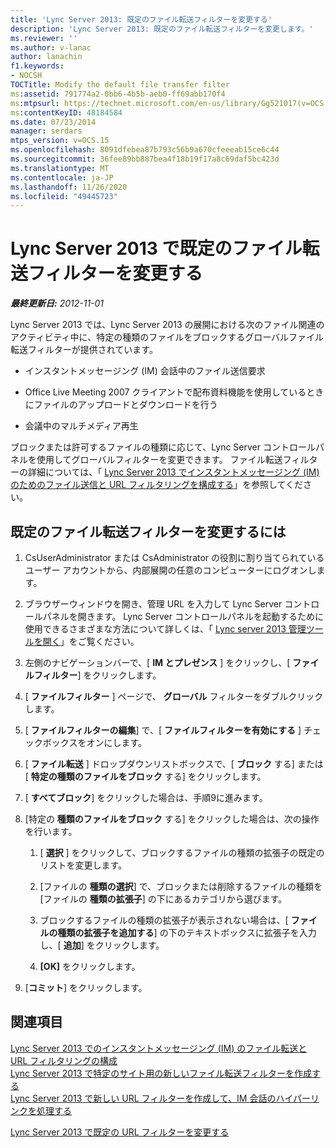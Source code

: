 ```yaml
---
title: 'Lync Server 2013: 既定のファイル転送フィルターを変更する'
description: 'Lync Server 2013: 既定のファイル転送フィルターを変更します。'
ms.reviewer: ''
ms.author: v-lanac
author: lanachin
f1.keywords:
- NOCSH
TOCTitle: Modify the default file transfer filter
ms:assetid: 791774a2-0bb6-4b5b-aeb0-ff69abb170f4
ms:mtpsurl: https://technet.microsoft.com/en-us/library/Gg521017(v=OCS.15)
ms:contentKeyID: 48184584
ms.date: 07/23/2014
manager: serdars
mtps_version: v=OCS.15
ms.openlocfilehash: 8091dfebea87b793c56b9a670cfeeeab15ce6c44
ms.sourcegitcommit: 36fee89bb887bea4f18b19f17a8c69daf5bc423d
ms.translationtype: MT
ms.contentlocale: ja-JP
ms.lasthandoff: 11/26/2020
ms.locfileid: "49445723"
---
```

# <a name="modify-the-default-file-transfer-filter-in-lync-server-2013"></a>Lync Server 2013 で既定のファイル転送フィルターを変更する

<div data-xmlns="http://www.w3.org/1999/xhtml">

<div class="topic" data-xmlns="http://www.w3.org/1999/xhtml" data-msxsl="urn:schemas-microsoft-com:xslt" data-cs="https://msdn.microsoft.com/">

<div data-asp="https://msdn2.microsoft.com/asp">



</div>

<div id="mainSection">

<div id="mainBody">

<span> </span>

_**最終更新日:** 2012-11-01_

Lync Server 2013 では、Lync Server 2013 の展開における次のファイル関連のアクティビティ中に、特定の種類のファイルをブロックするグローバルファイル転送フィルターが提供されています。

  - インスタントメッセージング (IM) 会話中のファイル送信要求

  - Office Live Meeting 2007 クライアントで配布資料機能を使用しているときにファイルのアップロードとダウンロードを行う

  - 会議中のマルチメディア再生

ブロックまたは許可するファイルの種類に応じて、Lync Server コントロールパネルを使用してグローバルフィルターを変更できます。 ファイル転送フィルターの詳細については、「 [Lync Server 2013 でインスタントメッセージング (IM) のためのファイル送信と URL フィルタリングを構成する](lync-server-2013-configuring-file-transfer-and-url-filtering-for-instant-messaging-im.md)」を参照してください。

<div>

## <a name="to-modify-the-default-file-transfer-filter"></a>既定のファイル転送フィルターを変更するには

1.  CsUserAdministrator または CsAdministrator の役割に割り当てられているユーザー アカウントから、内部展開の任意のコンピューターにログオンします。

2.  ブラウザーウィンドウを開き、管理 URL を入力して Lync Server コントロールパネルを開きます。 Lync Server コントロールパネルを起動するために使用できるさまざまな方法について詳しくは、「 [Lync server 2013 管理ツールを開く](lync-server-2013-open-lync-server-administrative-tools.md)」をご覧ください。

3.  左側のナビゲーションバーで、[ **IM とプレゼンス** ] をクリックし、[ **ファイルフィルター**] をクリックします。

4.  [ **ファイルフィルター** ] ページで、 **グローバル** フィルターをダブルクリックします。

5.  [ **ファイルフィルターの編集**] で、[ **ファイルフィルターを有効にする** ] チェックボックスをオンにします。

6.  [ **ファイル転送** ] ドロップダウンリストボックスで、[ **ブロック** する] または [ **特定の種類のファイルをブロック** する] をクリックします。

7.  [ **すべてブロック**] をクリックした場合は、手順9に進みます。

8.  [特定の **種類のファイルをブロック** する] をクリックした場合は、次の操作を行います。
    
    1.  [ **選択** ] をクリックして、ブロックするファイルの種類の拡張子の既定のリストを変更します。
    
    2.  [ファイルの **種類の選択**] で、ブロックまたは削除するファイルの種類を [ファイルの **種類の拡張子**] の下にあるカテゴリから選びます。
    
    3.  ブロックするファイルの種類の拡張子が表示されない場合は、[ **ファイルの種類の拡張子を追加する**] の下のテキストボックスに拡張子を入力し、[ **追加**] をクリックします。
    
    4.  **[OK]** をクリックします。

9.  [**コミット**] をクリックします。

</div>

<div>

## <a name="see-also"></a>関連項目


[Lync Server 2013 でのインスタントメッセージング (IM) のファイル転送と URL フィルタリングの構成](lync-server-2013-configuring-file-transfer-and-url-filtering-for-instant-messaging-im.md)  
[Lync Server 2013 で特定のサイト用の新しいファイル転送フィルターを作成する](lync-server-2013-create-a-new-file-transfer-filter-for-a-specific-site.md)  
[Lync Server 2013 で新しい URL フィルターを作成して、IM 会話のハイパーリンクを処理する](lync-server-2013-create-a-new-url-filter-to-handle-hyperlinks-in-im-conversations.md)  


[Lync Server 2013 で既定の URL フィルターを変更する](lync-server-2013-modify-the-default-url-filter.md)  
  

</div>

</div>

<span> </span>

</div>

</div>

</div>

